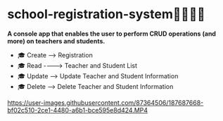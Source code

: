 # school-registration-system👨‍🎓👩‍🎓

**A console app that enables the user to perform CRUD operations (and more) on teachers and students.**

- 🎓 Create --> Registration 
- 🎓 Read ----> Teacher and Student List
- 🎓 Update --> Update Teacher and Student Information
- 🎓 Delete --> Delete Teacher and Student Information


https://user-images.githubusercontent.com/87364506/187687668-bf02c510-2ce1-4480-a6b1-bce595e8d424.MP4


